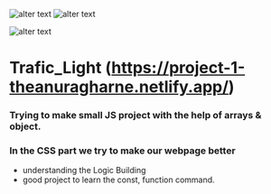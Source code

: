![alter text](https://img.shields.io/badge/iNeuron-LCO-brightgreen) ![alter text](https://img.shields.io/badge/Hitesh%20Choudhare-FullStack%20JS%20Bootcamp-lightgrey)

![alter text](https://img.shields.io/badge/HTML-CSS-orange)

# Trafic_Light (https://project-1-theanuragharne.netlify.app/)

### Trying to make small JS project with the help of arrays & object.
### In the CSS part we try to make our webpage better
- understanding the Logic Building
- good project to learn the const, function command.

